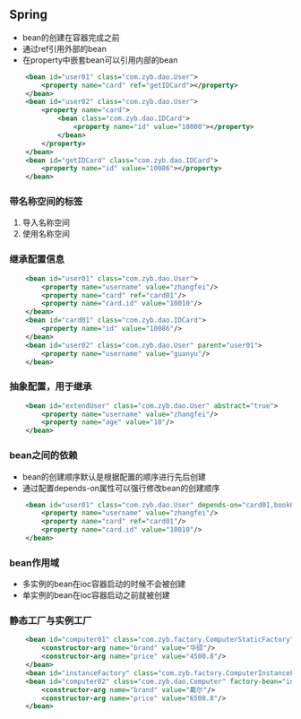 ## Spring

  - bean的创建在容器完成之前
  - 通过ref引用外部的bean
  - 在property中嵌套bean可以引用内部的bean
```xml
    <bean id="user01" class="com.zyb.dao.User">
        <property name="card" ref="getIDCard"></property>
    </bean>
    <bean id="user02" class="com.zyb.dao.User">
        <property name="card">
            <bean class="com.zyb.dao.IDCard">
                <property name="id" value="10000"></property>
            </bean>
        </property>
    </bean>
    <bean id="getIDCard" class="com.zyb.dao.IDCard">
        <property name="id" value="10086"></property>
    </bean>
```
  
### 带名称空间的标签
  1. 导入名称空间
  2. 使用名称空间
  
### 继承配置信息
```xml
    <bean id="user01" class="com.zyb.dao.User">
        <property name="username" value="zhangfei"/>
        <property name="card" ref="card01"/>
        <property name="card.id" value="10010"/>
    </bean>
    <bean id="card01" class="com.zyb.dao.IDCard">
        <property name="id" value="10086"/>
    </bean>
    <bean id="user02" class="com.zyb.dao.User" parent="user01">
        <property name="username" value="guanyu"/>
    </bean>
```

### 抽象配置，用于继承
```xml
    <bean id="extendUser" class="com.zyb.dao.User" abstract="true">
        <property name="username" value="zhangfei"/>
        <property name="age" value="18"/>
    </bean>
```

### bean之间的依赖
  - bean的创建顺序默认是根据配置的顺序进行先后创建
  - 通过配置depends-on属性可以强行修改bean的创建顺序
```xml
    <bean id="user01" class="com.zyb.dao.User" depends-on="card01,book01">
        <property name="username" value="zhangfei"/>
        <property name="card" ref="card01"/>
        <property name="card.id" value="10010"/>
    </bean>
```

### bean作用域
  - 多实例的bean在ioc容器启动的时候不会被创建
  - 单实例的bean在ioc容器启动之前就被创建
  
### 静态工厂与实例工厂
```xml
    <bean id="computer01" class="com.zyb.factory.ComputerStaticFactory" factory-method="create">
        <constructor-arg name="brand" value="华硕"/>
        <constructor-arg name="price" value="4500.8"/>
    </bean>
    <bean id="instanceFactory" class="com.zyb.factory.ComputerInstanceFactory"/>
    <bean id="computer02" class="com.zyb.dao.Computer" factory-bean="instanceFactory" factory-method="create">
        <constructor-arg name="brand" value="戴尔"/>
        <constructor-arg name="price" value="6508.8"/>
    </bean>
```
